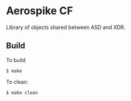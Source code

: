 # Aerospike CF

Library of objects shared between ASD and XDR.

## Build

To build

	$ make

To clean:

	$ make clean
